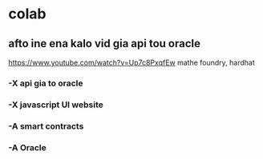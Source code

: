 # colab
## afto ine ena kalo vid gia api tou oracle

https://www.youtube.com/watch?v=Up7c8PxqfEw
mathe foundry, hardhat 

### -X api gia to oracle

### -X javascript UI website

### -A smart contracts 

### -A Oracle
